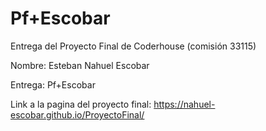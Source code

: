 # Pf+Escobar
Entrega del Proyecto Final de Coderhouse (comisión 33115)

Nombre: Esteban Nahuel Escobar 

Entrega: Pf+Escobar

Link a la pagina del proyecto final: https://nahuel-escobar.github.io/ProyectoFinal/
